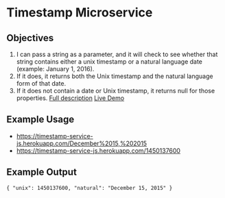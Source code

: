 # Timestamp Microservice

## Objectives
1. I can pass a string as a parameter, and it will check to see whether that string contains either a unix timestamp or a natural language date (example: January 1, 2016).
2. If it does, it returns both the Unix timestamp and the natural language form of that date.
3. If it does not contain a date or Unix timestamp, it returns null for those properties.
[Full description](https://www.freecodecamp.com/challenges/timestamp-microservice)
[Live Demo](https://timestamp-service-js.herokuapp.com)

## Example Usage
* https://timestamp-service-js.herokuapp.com/December%2015,%202015
* https://timestamp-service-js.herokuapp.com/1450137600

## Example Output
```{ "unix": 1450137600, "natural": "December 15, 2015" }```

